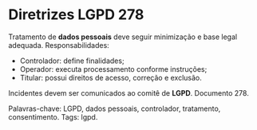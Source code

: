 # Diretrizes LGPD 278

Tratamento de **dados pessoais** deve seguir minimização e base legal adequada.
Responsabilidades:
- Controlador: define finalidades;
- Operador: executa processamento conforme instruções;
- Titular: possui direitos de acesso, correção e exclusão.

Incidentes devem ser comunicados ao comitê de **LGPD**. Documento 278.

Palavras-chave: LGPD, dados pessoais, controlador, tratamento, consentimento.
Tags: lgpd.

